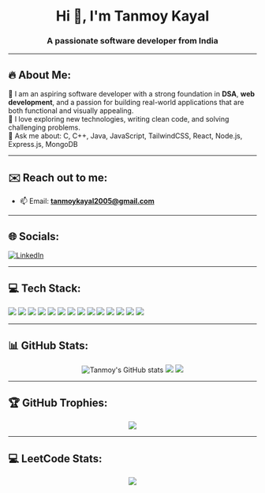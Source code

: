 <h1 align="center">Hi 👋, I'm Tanmoy Kayal</h1>
<h3 align="center">A passionate software developer from India</h3>

---

## 🔥 About Me:

🚀 I am an aspiring software developer with a strong foundation in **DSA**, **web development**, and a passion for building real-world applications that are both functional and visually appealing.  
🔧 I love exploring new technologies, writing clean code, and solving challenging problems.  
💬 Ask me about: C, C++, Java, JavaScript, TailwindCSS, React, Node.js, Express.js, MongoDB

---

## ✉️ Reach out to me:

- 📫 Email: **tanmoykayal2005@gmail.com**

---

## 🌐 Socials:

<p>
  <a href="https://www.linkedin.com/in/tanmoykayal" target="_blank"><img alt="LinkedIn" src="https://img.shields.io/badge/LinkedIn-blue?style=for-the-badge&logo=linkedin&logoColor=white"/></a>
</p>

---

## 💻 Tech Stack:

<p>
  <img src="https://img.shields.io/badge/C-blue?style=flat-square&logo=c&logoColor=white" />
  <img src="https://img.shields.io/badge/C++-00599C?style=flat-square&logo=c%2B%2B&logoColor=white" />
  <img src="https://img.shields.io/badge/Java-ED8B00?style=flat-square&logo=java&logoColor=white" />
  <img src="https://img.shields.io/badge/JavaScript-F7DF1E?style=flat-square&logo=javascript&logoColor=black" />
  <img src="https://img.shields.io/badge/HTML5-E34F26?style=flat-square&logo=html5&logoColor=white" />
  <img src="https://img.shields.io/badge/CSS3-1572B6?style=flat-square&logo=css3&logoColor=white" />
  <img src="https://img.shields.io/badge/TailwindCSS-38B2AC?style=flat-square&logo=tailwind-css&logoColor=white" />
  <img src="https://img.shields.io/badge/Bootstrap-563D7C?style=flat-square&logo=bootstrap&logoColor=white" />
  <img src="https://img.shields.io/badge/React-20232A?style=flat-square&logo=react&logoColor=61DAFB" />
  <img src="https://img.shields.io/badge/Node.js-339933?style=flat-square&logo=nodedotjs&logoColor=white" />
  <img src="https://img.shields.io/badge/Express.js-000000?style=flat-square&logo=express&logoColor=white" />
  <img src="https://img.shields.io/badge/MongoDB-4EA94B?style=flat-square&logo=mongodb&logoColor=white" />
  <img src="https://img.shields.io/badge/Git-F05032?style=flat-square&logo=git&logoColor=white" />
  <img src="https://img.shields.io/badge/GitHub-181717?style=flat-square&logo=github&logoColor=white" />
</p>

---

## 📊 GitHub Stats:

<p align="center">
  <img src="https://github-readme-stats.vercel.app/api?username=tanmoy-feb&show_icons=true&theme=tokyonight" alt="Tanmoy's GitHub stats"/>
  <img src="https://github-readme-streak-stats.herokuapp.com/?user=tanmoy-feb&theme=tokyonight" />
  <img src="https://github-readme-stats.vercel.app/api/top-langs/?username=tanmoy-feb&layout=compact&theme=tokyonight" />
</p>

---

## 🏆 GitHub Trophies:

<p align="center">
  <img src="https://github-profile-trophy.vercel.app/?username=tanmoy-feb&theme=darkhub&no-frame=true&title=Followers,Stars,Commit,Repo,PullRequest,Issues" />
</p>

---

## 💻 LeetCode Stats:

<p align="center">
  <img src="https://leetcard.jacoblin.cool/tanmoy_feb?theme=dark&font=Fira+Code&ext=contest" />
</p>
